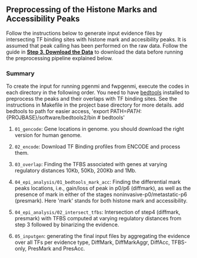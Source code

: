 ## Preprocessing of the Histone Marks and Accessibility Peaks
Follow the instructions below to generate input evidence files by intersecting TF binding sites with histone mark and accesibility peaks.
It is assumed that peak calling has been performed on the raw data. Follow the guide in **[Step 3. Download the Data](https://github.com/sabagh1994/fw-pGENMi/blob/master/README.md#step-3.-download-the-data-section)** to download the data before running the preprocessing pipeline explained below. 

### Summary


To create the input for running pgenmi and fwpgenmi, execute the codes in each directory in the following order.
You need to have [bedtools](https://bedtools.readthedocs.io/en/latest/) installed to preprocess the peaks and their overlaps with TF binding sites.
See the instructions in Makefile in the project base directory for more details. 
add bedtools to path for easier access, 'export PATH=$PATH:${PROJBASE}/software/bedtools2/bin # bedtools'

1. `01_gencode`: Gene locations in genome. you should download the right version for human genome.
2. `02_encode`: Download TF Binding profiles from ENCODE and process them.
3. `03_overlap`: Finding the TFBS associated with genes at varying regulatory distances 10Kb, 50Kb, 200Kb and 1Mb.
4. `04_epi_analysis/01_bedtools_mark_acc`: Finding the differential mark peaks locations, i.e., gain/loss of peak in p0/p6 (diffmark), 
                                           as well as the presence of mark in either of the stages noninvasive-p0/metastatic-p6 (presmark).
                                           Here 'mark' stands for both histone mark and accessibility.
                                           
5. `04_epi_analysis/02_intersect_tfbs`: Intersection of step4 (diffmark, presmark) with TFBS computed at varying regulatory distances
                                        from step 3 followed by binarizing the evidence.
6. `05_inputgen`: generating the final input files by aggregating the evidence over all TFs per evidence type, DiffMark, DiffMarkAggr, DiffAcc, TFBS-only, PresMark and PresAcc.

